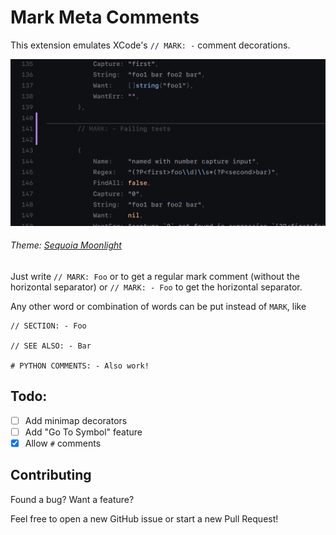 # Mark Meta Comments

This extension emulates XCode's `// MARK: -` comment decorations.

![A MARK comment separating one section of code from the next.](.github/media/screenshot.png)

###### Theme: [Sequoia Moonlight](https://marketplace.visualstudio.com/items?itemName=wicked-labs.sequoia)

Just write `// MARK: Foo` or to get a regular mark comment (without the horizontal separator) or `// MARK: - Foo` to get the horizontal separator.

Any other word or combination of words can be put instead of `MARK`, like

```
// SECTION: - Foo

// SEE ALSO: - Bar

# PYTHON COMMENTS: - Also work!
```

## Todo:

- [ ] Add minimap decorators
- [ ] Add "Go To Symbol" feature
- [x] Allow `#` comments

## Contributing

Found a bug? Want a feature?

Feel free to open a new GitHub issue or start a new Pull Request!
